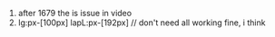1. after 1679 the is issue in video
2.  lg:px-[100px] lapL:px-[192px]  // don't need all working fine, i think